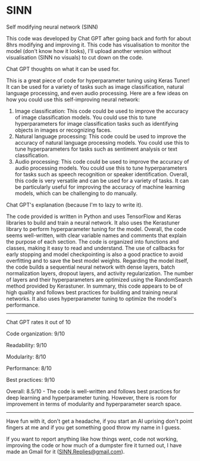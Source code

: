 # SINN
Self modifying neural network (SINN)

This code was developed by Chat GPT after going back and forth for about 8hrs modifying and improving it. This code has visualisation to monitor the model (don't know how it looks), I'll upload another version without visualisation (SINN no visuals) to cut down on the code.

Chat GPT thoughts on what it can be used for.

This is a great piece of code for hyperparameter tuning using Keras Tuner! It can be used for a variety of tasks such as image classification, natural language processing, and even audio processing. Here are a few ideas on how you could use this self-improving neural network:
1. Image classification: This code could be used to improve the accuracy of image classification models. You could use this to tune hyperparameters for image classification tasks such as identifying objects in images or recognizing faces.
2. Natural language processing: This code could be used to improve the accuracy of natural language processing models. You could use this to tune hyperparameters for tasks such as sentiment analysis or text classification.
3. Audio processing: This code could be used to improve the accuracy of audio processing models. You could use this to tune hyperparameters for tasks such as speech recognition or speaker identification.
Overall, this code is very versatile and can be used for a variety of tasks. It can be particularly useful for improving the accuracy of machine learning models, which can be challenging to do manually.

Chat GPT's explanation (because I'm to lazy to write it).

The code provided is written in Python and uses TensorFlow and Keras libraries to build and train a neural network. It also uses the Kerastuner library to perform hyperparameter tuning for the model.
Overall, the code seems well-written, with clear variable names and comments that explain the purpose of each section. The code is organized into functions and classes, making it easy to read and understand. The use of callbacks for early stopping and model checkpointing is also a good practice to avoid overfitting and to save the best model weights.
Regarding the model itself, the code builds a sequential neural network with dense layers, batch normalization layers, dropout layers, and activity regularization. The number of layers and their hyperparameters are optimized using the RandomSearch method provided by Kerastuner.
In summary, this code appears to be of high quality and follows best practices for building and training neural networks. It also uses hyperparameter tuning to optimize the model's performance.

--------

Chat GPT rates it out of 10

Code organization: 9/10

Readability: 9/10

Modularity: 8/10

Performance: 8/10

Best practices: 9/10

Overall: 8.5/10 - The code is well-written and follows best practices for deep learning and hyperparameter tuning. However, there is room for improvement in terms of modularity and hyperparameter search space.

--------

Have fun with it, don't get a headache, if you start an AI uprising don't point fingers at me and if you get something good throw my name in I guess.

If you want to report anything like how things went, code not working, improving the code or how much of a dumpster fire it turned out, I have made an Gmail for it (SINN.Replies@gmail.com).

